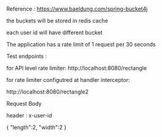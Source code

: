 Reference : https://www.baeldung.com/spring-bucket4j


the buckets will be stored in redis cache

each user id will have different bucket 

The application has a rate limit of 1 request per 30 seconds


Test endpoints : 

for API level rate limiter:
http://localhost:8080/rectangle

for rate limiter configutred at handler interceptor: 

http://localhost:8080/rectangle2



Request Body 

header : x-user-id 

{
    "length":2,
    "width":2
}
